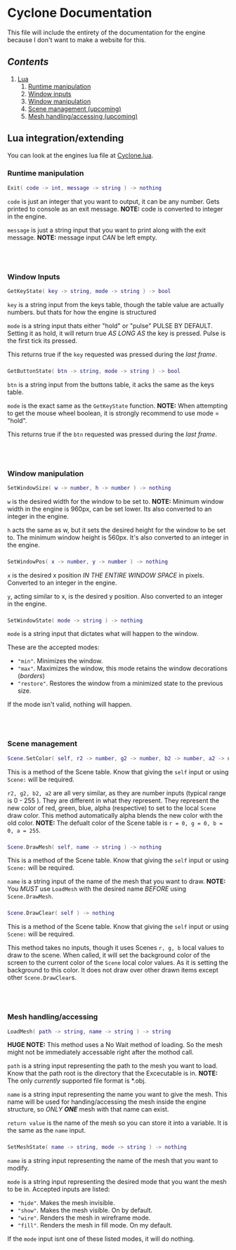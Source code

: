 # Cyclone Documentation

This file will include the entirety of the documentation for the engine because I don't want to make a website for this.

## *Contents*
1. [Lua](#lua-integrationextending)
    1. [Runtime manipulation](#runtime-manipulation)
    2. [Window inputs](#window-inputs)
    3. [Window manipulation](#window-manipulation)
    4. [Scene management (upcoming)](#scene-management)
    5. [Mesh handling/accessing (upcoming)](#mesh-handlingaccessing)
    

## Lua integration/extending
You can look at the engines lua file at [Cyclone.lua](../Cyclone.lua).


### Runtime manipulation
```lua
Exit( code -> int, message -> string ) -> nothing
```
``code`` is just an integer that you want to output, it can be any number. Gets printed to console as an exit message. **NOTE:** code is converted to integer in the engine.

``message`` is just a string input that you want to print along with the exit message. **NOTE:** message input *CAN* be left empty.

<br/><br/>

### Window Inputs
```lua
GetKeyState( key -> string, mode -> string ) -> bool
```
``key`` is a string input from the keys table, though the table value are actually numbers. but thats for how the engine is structured

``mode`` is a string input thats either "hold" or "pulse" PULSE BY DEFAULT. Setting it as hold, it will return true *AS LONG AS* the key is pressed. Pulse is the first tick its pressed.

This returns true if the `key` requested was pressed during the *last frame*.

###
```lua
GetButtonState( btn -> string, mode -> string ) -> bool
```
``btn`` is a string input from the buttons table, it acks the same as the keys table.

``mode`` is the exact same as the ``GetKeyState`` function. **NOTE:** When attempting to get the mouse wheel boolean, it is strongly recommend to use mode = "hold".

This returns true if the `btn` requested was pressed during the *last frame*.

<br/><br/>

### Window manipulation
```lua
SetWindowSize( w -> number, h -> number ) -> nothing
```
``w`` is the desired width for the window to be set to. **NOTE:** Minimum window width in the engine is 960px, can be set lower. Its also converted to an integer in the engine.

``h`` acts the same as w, but it sets the desired height for the window to be set to. The minimum window height is 560px. It's also converted to an integer in the engine.

###

```lua
SetWindowPos( x -> number, y -> number ) -> nothing
```
``x`` is the desired x position *IN THE ENTIRE WINDOW SPACE* in pixels. Converted to an integer in the engine.

``y``, acting similar to x, is the desired y position. Also converted to an integer in the engine.

###

```lua
SetWindowState( mode -> string ) -> nothing
```
``mode`` is a string input that dictates what will happen to the window.

These are the accepted modes:
- `"min"`. Minimizes the window.
- `"max"`. Maximizes the window, this mode retains the window decorations (*borders*)
- `"restore"`. Restores the window from a minimized state to the previous size.

If the mode isn't valid, nothing will happen.

<br/><br/>

### Scene management

```lua
Scene.SetColor( self, r2 -> number, g2 -> number, b2 -> number, a2 -> number ) -> nothing
```
This is a method of the Scene table. Know that giving the `self` input or using `Scene:` will be required.

`r2, g2, b2, a2` are all very similar, as they are number inputs (typical range is 0 - 255 ). They are different in what they represent. They represent the new color of red, green, blue, alpha (respective) to set to the local `Scene` draw color.
This method automatically alpha blends the new color with the old color. **NOTE:** The defualt color of the Scene table is `r = 0, g = 0, b = 0, a = 255`.

###

```lua
Scene.DrawMesh( self, name -> string ) -> nothing
```
This is a method of the Scene table. Know that giving the `self` input or using `Scene:` will be required.

`name` is a string input of the name of the mesh that you want to draw. **NOTE:** You *MUST* use `LoadMesh` with the desired name *BEFORE* using `Scene.DrawMesh`.

###

```lua
Scene.DrawClear( self ) -> nothing
```
This is a method of the Scene table. Know that giving the `self` input or using `Scene:` will be required.

This method takes no inputs, though it uses Scenes `r, g, b` local values to draw to the scene. When called, it will set the background color of the screen to the current color of the `Scene` local color values. As it is setting the background to this color. It does not draw over other drawn items except other `Scene.DrawClear`s.

<br/><br/>

### Mesh handling/accessing

```lua
LoadMesh( path -> string, name -> string ) -> string
```
**HUGE NOTE:** This method uses a No Wait method of loading. So the mesh might not be immediately accessable right after the mothod call.

`path` is a string input representing the path to the mesh you want to load. Know that the path root is the directory that the Excecutable is in. **NOTE:** The only *currently* supported file format is *.obj.

`name` is a string input representing the name you want to give the mesh. This name will be used for handing/accessing the mesh inside the engine structure, so *ONLY **ONE*** mesh with that name can exist.

`return value` is the name of the mesh so you can store it into a variable. It is the same as the `name` input.

###

```lua
SetMeshState( name -> string, mode -> string ) -> nothing
```
`name` is a string input representing the name of the mesh that you want to modify.

`mode` is a string input representing the desired mode that you want the mesh to be in. Accepted inputs are listed:
- `"hide"`. Makes the mesh invisible.
- `"show"`. Makes the mesh visible. On by default.
- `"wire"`. Renders the mesh in wireframe mode.
- `"fill"`. Renders the mesh in fill mode. On my default.

If the `mode` input isnt one of these listed modes, it will do nothing.

